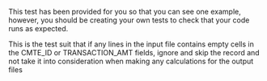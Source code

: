 This test has been provided for you so that you can see one example, however, you should be creating your own tests to check that your code runs as expected.

This is the test suit that if any lines in the input file contains empty cells in the CMTE_ID or TRANSACTION_AMT fields, ignore and skip the record and not take it into consideration when making any calculations for the output files
